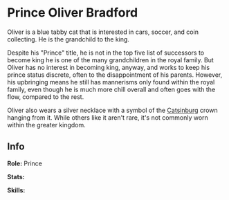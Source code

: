 # Prince Oliver Bradford

Oliver is a blue tabby cat that is interested in cars, soccer, and coin collecting. He is the grandchild to the king. 

Despite his "Prince" title, he is not in the top five list of successors to become king he is one of the many grandchildren in the royal family. But Oliver has no interest in becoming king, anyway, and works to keep his prince status discrete, often to the disappointment of his parents. However, his upbringing means he still has mannerisms only found within the royal family, even though he is much more chill overall and often goes with the flow, compared to the rest. 

Oliver also wears a silver necklace with a symbol of the [Catsinburg](./../universe/locations.md#catsinburg) crown hanging from it. While others like it aren't rare, it's not commonly worn within the greater kingdom.

## Info

**Role:** Prince

**Stats:**

**Skills:**
